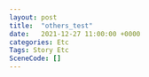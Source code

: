 ```yaml
---
layout: post
title:  "others_test"
date:   2021-12-27 11:00:00 +0000
categories: Etc
Tags: Story Etc
SceneCode: []
---
```

